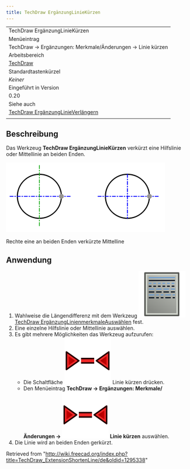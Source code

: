 ```yaml
---
title: TechDraw ErgänzungLinieKürzen
---
```


|                                                                                                         |
| ------------------------------------------------------------------------------------------------------- |
| TechDraw ErgänzungLinieKürzen                                                                           |
| Menüeintrag                                                                                             |
| TechDraw → Ergänzungen: Merkmale/Änderungen → Linie kürzen                                              |
| Arbeitsbereich                                                                                          |
| [TechDraw](/TechDraw_Workbench/de "TechDraw Workbench/de")                                              |
| Standardtastenkürzel                                                                                    |
| _Keiner_                                                                                                |
| Eingeführt in Version                                                                                   |
| 0.20                                                                                                    |
| Siehe auch                                                                                              |
| [TechDraw ErgänzungLinieVerlängern](/TechDraw_ExtensionExtendLine/de "TechDraw ExtensionExtendLine/de") |
|                                                                                                         |

## Beschreibung

Das Werkzeug **TechDraw ErgänzungLinieKürzen** verkürzt eine Hilfslinie oder Mittellinie an beiden Enden.

![](/src/assets/images/TechDraw_ExtensionShortenLineExample.png)

Rechte eine an beiden Enden verkürzte Mittelline

## Anwendung

1. Wahlweise die Längendifferenz mit dem Werkzeug ![](/src/assets/images/TechDraw_ExtensionSelectLineAttributes.svg) [TechDraw ErgänzungLinienmerkmaleAuswählen](/TechDraw_ExtensionSelectLineAttributes/de "TechDraw ExtensionSelectLineAttributes/de") fest.
2. Eine einzelne Hilfslinie oder Mittellinie auswählen.
3. Es gibt mehrere Möglichkeiten das Werkzeug aufzurufen:
   - Die Schaltfläche ![](/src/assets/images/TechDraw_ExtensionShortenLine.svg) Linie kürzen drücken.
   - Den Menüeintrag **TechDraw → Ergänzungen: Merkmale/Änderungen → ![](/src/assets/images/TechDraw_ExtensionShortenLine.svg) Linie kürzen** auswählen.
4. Die Linie wird an beiden Enden gerkürzt.

Retrieved from "<http://wiki.freecad.org/index.php?title=TechDraw_ExtensionShortenLine/de&oldid=1295338>"
